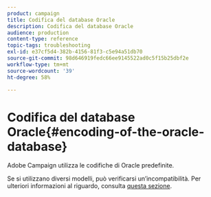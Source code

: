 ```yaml
---
product: campaign
title: Codifica del database Oracle
description: Codifica del database Oracle
audience: production
content-type: reference
topic-tags: troubleshooting
exl-id: e37cf5d4-382b-4156-81f3-c5e94a51db70
source-git-commit: 98d646919fedc66ee9145522ad0c5f15b25dbf2e
workflow-type: tm+mt
source-wordcount: '39'
ht-degree: 58%

---
```


# Codifica del database Oracle{#encoding-of-the-oracle-database}

Adobe Campaign utilizza le codifiche di Oracle predefinite.

Se si utilizzano diversi modelli, può verificarsi un’incompatibilità. Per ulteriori informazioni al riguardo, consulta [questa sezione](../../installation/using/database.md#oracle).

